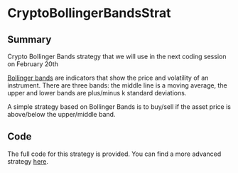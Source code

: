 # CryptoBollingerBandsStrat

## Summary

Crypto Bollinger Bands strategy that we will use in the next coding session on February 20th

[Bollinger bands](https://en.wikipedia.org/wiki/Bollinger_Bands) are indicators that show the price and volatility of an instrument. There are three bands: the middle line is a moving average, the upper and lower bands are plus/minus k standard deviations.

A simple strategy based on Bollinger Bands is to buy/sell if the asset price is above/below the upper/middle band.

## Code 

The full code for this strategy is provided. You can find a more advanced strategy [here](https://github.com/CUATS/DynamicBreakoutStrategy).
